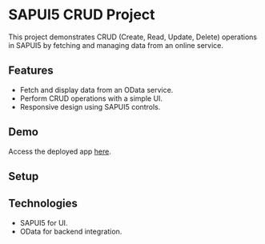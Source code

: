 # SAPUI5 CRUD Project

This project demonstrates CRUD (Create, Read, Update, Delete) operations in SAPUI5 by fetching and managing data from an online service.

## Features

- Fetch and display data from an OData service.
- Perform CRUD operations with a simple UI.
- Responsive design using SAPUI5 controls.

## Demo

Access the deployed app [here](https://sapui5_crud.cfapps.us10-001.hana.ondemand.com/#/product/4).

## Setup





## Technologies

- SAPUI5 for UI.
- OData for backend integration.